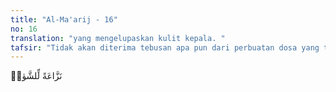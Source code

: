 ```yaml
---
title: "Al-Ma'arij - 16"
no: 16
translation: "yang mengelupaskan kulit kepala. "
tafsir: "Tidak akan diterima tebusan apa pun dari perbuatan dosa yang telah dikerjakan orang kafir. Allah tidak memerlukan tebusan, Dia Mahakaya dan tidak memerlukan sesuatu apa pun.\n\nSungguh, orang-orang yang kafir dan mati dalam kekafiran, tidak akan diterima (tebusan) dari seseorang di antara mereka sekalipun (berupa) emas sepenuh bumi, sekiranya dia hendak menebus diri dengannya. Mereka itulah orang-orang yang mendapat azab yang pedih dan tidak memperoleh penolong. (Ali Imran/3: 91)\n\nAzab yang disediakan bagi orang kafir ialah neraka. Tidak seorang pun yang selamat dan dapat melepaskan diri dari azabnya. Neraka itu memanggil orang kafir untuk diazab, begitu juga orang-orang yang membelakang dan lari dari kebenaran, suka berbuat curang atau jahat, dan suka mengumpulkan harta, tetapi tidak mau mengeluarkan sedekah dan hak-hak Allah, seperti yang telah ditetapkan-Nya.\n\nAyat ini tidak bertujuan untuk melarang kaum Muslimin mengumpulkan harta. Ayat ini hanya melarang mengumpulkan harta tanpa mengeluarkan hak-hak Allah yang ada dalam harta yang telah dikumpulkan itu."
---
```


نَزَّاعَةً لِّلشَّوٰىۚ

